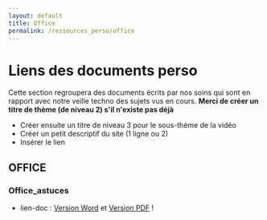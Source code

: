 ```yaml
---
layout: default
title: Office
permalink: /ressources_perso/office
---
```


# Liens des documents perso

Cette section regroupera des documents écrits par nos soins qui sont en rapport avec notre veille techno des sujets vus en cours.
**Merci de créer un titre de thème (de niveau 2) s'il n'existe pas déjà**

* Créer ensuite un titre de niveau 3 pour le sous-thème de la vidéo
* Créer un petit descriptif du site (1 ligne ou 2)
* Insérer le lien  

## OFFICE

### Office_astuces

* lien-doc : [Version Word][OFFICE-01] et [Version PDF][OFFICE-02] !

[OFFICE-01]: OFFICE/VERSIONS-DOC/office-astuces.docx

[OFFICE-02]: OFFICE/VERSIONS-PDF/office-astuces.pdf
